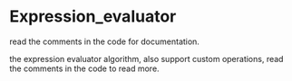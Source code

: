 # Expression_evaluator

read the comments in the code for documentation.

the expression evaluator algorithm, also support custom operations, read the comments in the code to read more.
